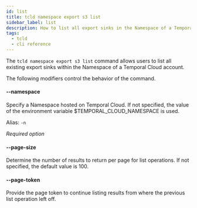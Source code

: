```yaml
---
id: list
title: tcld namespace export s3 list
sidebar_label: list
description: How to list all export sinks in the Namespace of a Temporal Cloud account using tcld.
tags:
  - tcld
  - cli reference
---
```


The `tcld namespace export s3 list` command allows users to list all existing export sinks within the Namespace of a Temporal Cloud account.

The following modifiers control the behavior of the command.

#### --namespace

Specify a Namespace hosted on Temporal Cloud.
If not specified, the value of the environment variable $TEMPORAL_CLOUD_NAMESPACE is used.

Alias: `-n`

_Required option_

#### --page-size

Determine the number of results to return per page for list operations. If not specified, the default value is 100.

#### --page-token

Provide the page token to continue listing results from where the previous list operation left off.
